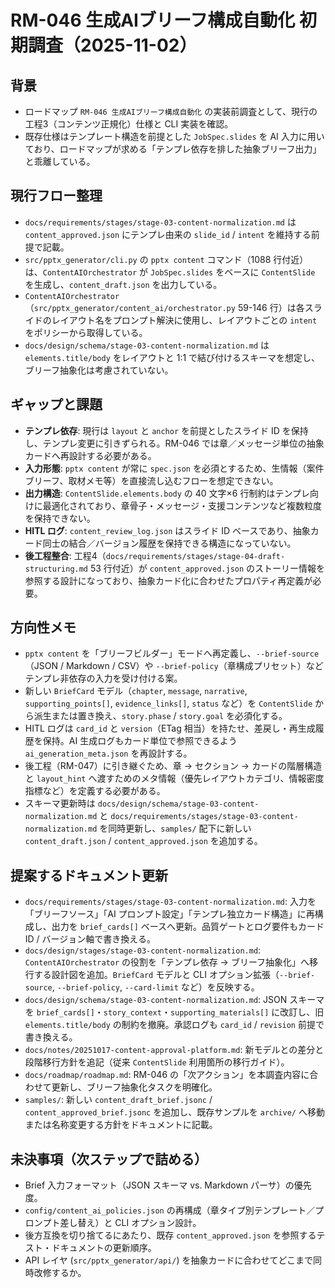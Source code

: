 # RM-046 生成AIブリーフ構成自動化 初期調査（2025-11-02）

## 背景
- ロードマップ `RM-046 生成AIブリーフ構成自動化` の実装前調査として、現行の工程3（コンテンツ正規化）仕様と CLI 実装を確認。
- 既存仕様はテンプレート構造を前提とした `JobSpec.slides` を AI 入力に用いており、ロードマップが求める「テンプレ依存を排した抽象ブリーフ出力」と乖離している。

## 現行フロー整理
- `docs/requirements/stages/stage-03-content-normalization.md` は `content_approved.json` にテンプレ由来の `slide_id` / `intent` を維持する前提で記載。
- `src/pptx_generator/cli.py` の `pptx content` コマンド（1088 行付近）は、`ContentAIOrchestrator` が `JobSpec.slides` をベースに `ContentSlide` を生成し、`content_draft.json` を出力している。
- `ContentAIOrchestrator`（`src/pptx_generator/content_ai/orchestrator.py` 59-146 行）は各スライドのレイアウト名をプロンプト解決に使用し、レイアウトごとの `intent` をポリシーから取得している。
- `docs/design/schema/stage-03-content-normalization.md` は `elements.title/body` をレイアウトと 1:1 で結び付けるスキーマを想定し、ブリーフ抽象化は考慮されていない。

## ギャップと課題
- **テンプレ依存**: 現行は `layout` と `anchor` を前提としたスライド ID を保持し、テンプレ変更に引きずられる。RM-046 では章／メッセージ単位の抽象カードへ再設計する必要がある。
- **入力形態**: `pptx content` が常に `spec.json` を必須とするため、生情報（案件ブリーフ、取材メモ等）を直接流し込むフローを想定できない。
- **出力構造**: `ContentSlide.elements.body` の 40 文字×6 行制約はテンプレ向けに最適化されており、章骨子・メッセージ・支援コンテンツなど複数粒度を保持できない。
- **HITL ログ**: `content_review_log.json` はスライド ID ベースであり、抽象カード同士の結合／バージョン履歴を保持できる構造になっていない。
- **後工程整合**: 工程4（`docs/requirements/stages/stage-04-draft-structuring.md` 53 行付近）が `content_approved.json` のストーリー情報を参照する設計になっており、抽象カード化に合わせたプロパティ再定義が必要。

## 方向性メモ
- `pptx content` を「ブリーフビルダー」モードへ再定義し、`--brief-source`（JSON / Markdown / CSV）や `--brief-policy`（章構成プリセット）などテンプレ非依存の入力を受け付ける案。
- 新しい `BriefCard` モデル（`chapter`, `message`, `narrative`, `supporting_points[]`, `evidence_links[]`, `status` など）を `ContentSlide` から派生または置き換え、`story.phase` / `story.goal` を必須化する。
- HITL ログは `card_id` と `version`（ETag 相当）を持たせ、差戻し・再生成履歴を保持。AI 生成ログもカード単位で参照できるよう `ai_generation_meta.json` を再設計する。
- 後工程（RM-047）に引き継ぐため、章 → セクション → カードの階層構造と `layout_hint` へ渡すためのメタ情報（優先レイアウトカテゴリ、情報密度指標など）を定義する必要がある。
- スキーマ更新時は `docs/design/schema/stage-03-content-normalization.md` と `docs/requirements/stages/stage-03-content-normalization.md` を同時更新し、`samples/` 配下に新しい `content_draft.json` / `content_approved.json` を追加する。

## 提案するドキュメント更新
- `docs/requirements/stages/stage-03-content-normalization.md`: 入力を「ブリーフソース」「AI プロンプト設定」「テンプレ独立カード構造」に再構成し、出力を `brief_cards[]` ベースへ更新。品質ゲートとログ要件もカード ID / バージョン軸で書き換える。
- `docs/design/stages/stage-03-content-normalization.md`: `ContentAIOrchestrator` の役割を「テンプレ依存 → ブリーフ抽象化」へ移行する設計図を追加。`BriefCard` モデルと CLI オプション拡張（`--brief-source`, `--brief-policy`, `--card-limit` など）を反映する。
- `docs/design/schema/stage-03-content-normalization.md`: JSON スキーマを `brief_cards[]`・`story_context`・`supporting_materials[]` に改訂し、旧 `elements.title/body` の制約を撤廃。承認ログも `card_id` / `revision` 前提で書き換える。
- `docs/notes/20251017-content-approval-platform.md`: 新モデルとの差分と段階移行方針を追記（従来 `ContentSlide` 利用箇所の移行ガイド）。
- `docs/roadmap/roadmap.md`: RM-046 の「次アクション」を本調査内容に合わせて更新し、ブリーフ抽象化タスクを明確化。
- `samples/`: 新しい `content_draft_brief.jsonc` / `content_approved_brief.jsonc` を追加し、既存サンプルを `archive/` へ移動または名称変更する方針をドキュメントに記載。

## 未決事項（次ステップで詰める）
- Brief 入力フォーマット（JSON スキーマ vs. Markdown パーサ）の優先度。
- `config/content_ai_policies.json` の再構成（章タイプ別テンプレート／プロンプト差し替え）と CLI オプション設計。
- 後方互換を切り捨てるにあたり、既存 `content_approved.json` を参照するテスト・ドキュメントの更新順序。
- API レイヤ (`src/pptx_generator/api/`) を抽象カードに合わせてどこまで同時改修するか。
